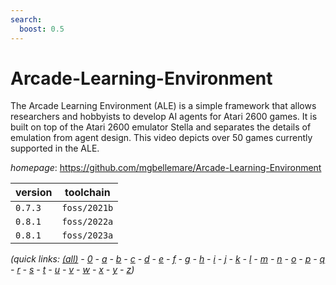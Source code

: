 ```yaml
---
search:
  boost: 0.5
---
```

# Arcade-Learning-Environment

The Arcade Learning Environment (ALE) is a simple framework that allows researchers and hobbyists to develop AI agents for Atari 2600 games. It is built on top of the Atari 2600 emulator Stella and separates the details of emulation from agent design. This video depicts over 50 games currently supported in the ALE.

*homepage*: <https://github.com/mgbellemare/Arcade-Learning-Environment>

version | toolchain
--------|----------
``0.7.3`` | ``foss/2021b``
``0.8.1`` | ``foss/2022a``
``0.8.1`` | ``foss/2023a``


*(quick links: [(all)](../index.md) - [0](../0/index.md) - [a](../a/index.md) - [b](../b/index.md) - [c](../c/index.md) - [d](../d/index.md) - [e](../e/index.md) - [f](../f/index.md) - [g](../g/index.md) - [h](../h/index.md) - [i](../i/index.md) - [j](../j/index.md) - [k](../k/index.md) - [l](../l/index.md) - [m](../m/index.md) - [n](../n/index.md) - [o](../o/index.md) - [p](../p/index.md) - [q](../q/index.md) - [r](../r/index.md) - [s](../s/index.md) - [t](../t/index.md) - [u](../u/index.md) - [v](../v/index.md) - [w](../w/index.md) - [x](../x/index.md) - [y](../y/index.md) - [z](../z/index.md))*

